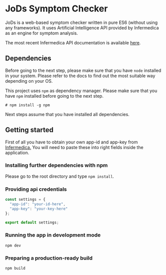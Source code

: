 # JoDs Symptom Checker

JoDs is a web-based symptom checker written in pure ES6 (without using any frameworks). It uses Artificial Intelligence API provided by Infermedica as an engine for symptom analysis.

The most recent Infermedica API documentation is available [here](https://developer.infermedica.com/).

## Dependencies

Before going to the next step, please make sure that you have `node` installed in your system.
Please refer to the docs to find out the most suitable way depending on your OS.

This project uses `npm` as dependency manager. Please make sure that you have `npm` installed before going to the next step.

`# npm install -g npm`

Next steps assume that you have installed all dependencies.

## Getting started

First of all you have to obtain your own app-id and app-key from [Infermedica.](https://developer.infermedica.com/)
You will need to paste these into right fields inside the application.

### Installing further dependencies with npm

Please go to the root directory and type
`npm install`.

### Providing api credentials

```javascript
const settings = {
  "app-id": "your-id-here",
  "app-key": "your-key-here"
};

export default settings;
```

### Running the app in development mode

`npm dev`

### Preparing a production-ready build

`npm build`
